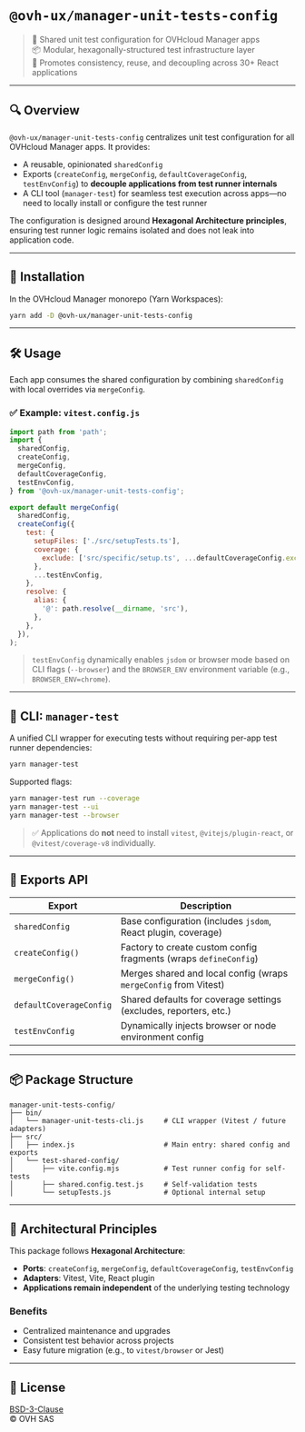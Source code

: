# `@ovh-ux/manager-unit-tests-config`

> 🧪 Shared unit test configuration for OVHcloud Manager apps  
> 📦 Modular, hexagonally-structured test infrastructure layer  
> 🎯 Promotes consistency, reuse, and decoupling across 30+ React applications

---

## 🔍 Overview

`@ovh-ux/manager-unit-tests-config` centralizes unit test configuration for all OVHcloud Manager apps. It provides:

- A reusable, opinionated `sharedConfig`
- Exports (`createConfig`, `mergeConfig`, `defaultCoverageConfig`, `testEnvConfig`) to **decouple applications from test runner internals**
- A CLI tool (`manager-test`) for seamless test execution across apps—no need to locally install or configure the test runner

The configuration is designed around **Hexagonal Architecture principles**, ensuring test runner logic remains isolated and does not leak into application code.

---

## 🚀 Installation

In the OVHcloud Manager monorepo (Yarn Workspaces):

```bash
yarn add -D @ovh-ux/manager-unit-tests-config
```

---

## 🛠 Usage

Each app consumes the shared configuration by combining `sharedConfig` with local overrides via `mergeConfig`.

### ✅ Example: `vitest.config.js`

```js
import path from 'path';
import {
  sharedConfig,
  createConfig,
  mergeConfig,
  defaultCoverageConfig,
  testEnvConfig,
} from '@ovh-ux/manager-unit-tests-config';

export default mergeConfig(
  sharedConfig,
  createConfig({
    test: {
      setupFiles: ['./src/setupTests.ts'],
      coverage: {
        exclude: ['src/specific/setup.ts', ...defaultCoverageConfig.exclude],
      },
      ...testEnvConfig,
    },
    resolve: {
      alias: {
        '@': path.resolve(__dirname, 'src'),
      },
    },
  }),
);
```

> `testEnvConfig` dynamically enables `jsdom` or browser mode based on CLI flags (`--browser`) and the `BROWSER_ENV` environment variable (e.g., `BROWSER_ENV=chrome`).

---

## 🧪 CLI: `manager-test`

A unified CLI wrapper for executing tests without requiring per-app test runner dependencies:

```bash
yarn manager-test
```

Supported flags:

```bash
yarn manager-test run --coverage
yarn manager-test --ui
yarn manager-test --browser
```

> ✅ Applications do **not** need to install `vitest`, `@vitejs/plugin-react`, or `@vitest/coverage-v8` individually.

---

## 🔐 Exports API

| Export                   | Description                                                                 |
|--------------------------|-----------------------------------------------------------------------------|
| `sharedConfig`           | Base configuration (includes `jsdom`, React plugin, coverage)              |
| `createConfig()`         | Factory to create custom config fragments (wraps `defineConfig`)           |
| `mergeConfig()`          | Merges shared and local config (wraps `mergeConfig` from Vitest)           |
| `defaultCoverageConfig`  | Shared defaults for coverage settings (excludes, reporters, etc.)          |
| `testEnvConfig`          | Dynamically injects browser or node environment config                     |

---

## 📦 Package Structure

```
manager-unit-tests-config/
├── bin/
│   └── manager-unit-tests-cli.js     # CLI wrapper (Vitest / future adapters)
├── src/
│   ├── index.js                      # Main entry: shared config and exports
│   └── test-shared-config/
│       ├── vite.config.mjs           # Test runner config for self-tests
│       ├── shared.config.test.js     # Self-validation tests
│       └── setupTests.js             # Optional internal setup
```

---

## 🧱 Architectural Principles

This package follows **Hexagonal Architecture**:

- **Ports**: `createConfig`, `mergeConfig`, `defaultCoverageConfig`, `testEnvConfig`
- **Adapters**: Vitest, Vite, React plugin
- **Applications remain independent** of the underlying testing technology

### Benefits

- Centralized maintenance and upgrades
- Consistent test behavior across projects
- Easy future migration (e.g., to `vitest/browser` or Jest)

---

## 🧩 License

[BSD-3-Clause](https://opensource.org/licenses/BSD-3-Clause)  
© OVH SAS
